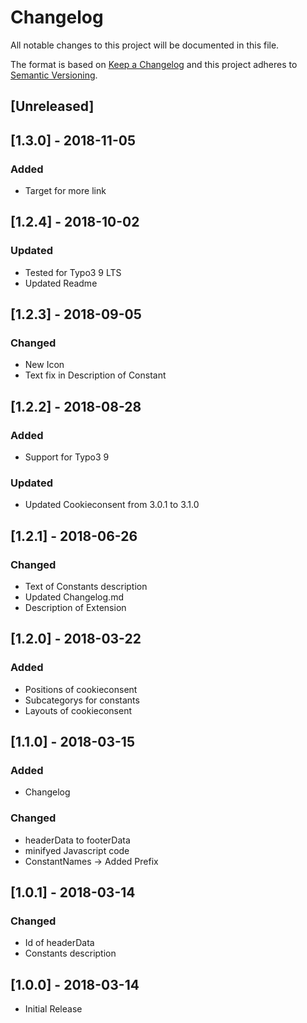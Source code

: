 # Changelog
All notable changes to this project will be documented in this file.

The format is based on [Keep a Changelog](http://keepachangelog.com/en/1.0.0/)
and this project adheres to [Semantic Versioning](http://semver.org/spec/v2.0.0.html).

## [Unreleased]

## [1.3.0] - 2018-11-05
### Added
- Target for more link

## [1.2.4] - 2018-10-02
### Updated
- Tested for Typo3 9 LTS
- Updated Readme

## [1.2.3] - 2018-09-05
### Changed
- New Icon
- Text fix in Description of Constant

## [1.2.2] - 2018-08-28
### Added
- Support for Typo3 9

### Updated
- Updated Cookieconsent from 3.0.1 to 3.1.0

## [1.2.1] - 2018-06-26
### Changed
- Text of Constants description
- Updated Changelog.md
- Description of Extension

## [1.2.0] - 2018-03-22
### Added
- Positions of cookieconsent
- Subcategorys for constants
- Layouts of cookieconsent

## [1.1.0] - 2018-03-15
### Added
- Changelog

### Changed
- headerData to footerData   
- minifyed Javascript code
- ConstantNames -> Added Prefix

## [1.0.1] - 2018-03-14
### Changed
- Id of headerData
- Constants description

## [1.0.0] - 2018-03-14
- Initial Release